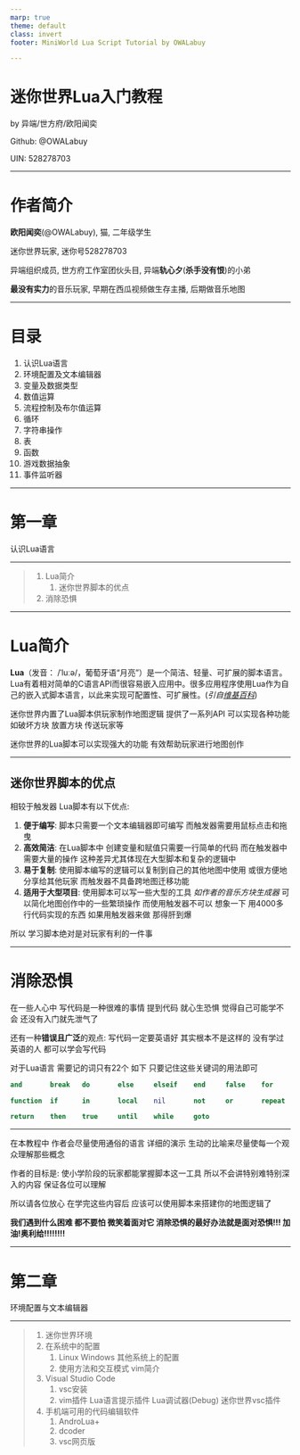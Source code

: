 ```yaml
---
marp: true
theme: default
class: invert
footer: MiniWorld Lua Script Tutorial by OWALabuy

---
```



# 迷你世界Lua入门教程

by 异端/世方府/欧阳闻奕

Github: @OWALabuy

UIN: 528278703


---

# 作者简介

**欧阳闻奕**(@OWALabuy), 猫, 二年级学生

迷你世界玩家, 迷你号528278703

异端组织成员, 世方府工作室团伙头目, 异端**轨心夕**(**杀手没有恨**)的小弟

**最没有实力**的音乐玩家, 早期在西瓜视频做生存主播, 后期做音乐地图

---

# 目录

1. 认识Lua语言
2. 环境配置及文本编辑器
3. 变量及数据类型
4. 数值运算
5. 流程控制及布尔值运算
6. 循环
7. 字符串操作
8. 表
9. 函数
10. 游戏数据抽象
11. 事件监听器

---

<!-- _header: 1. 认识Lua语言-->
# 第一章

认识Lua语言

---

<!-- _header: 1. 认识Lua语言-目录-->

> 1. Lua简介
>       1. 迷你世界脚本的优点
> 2. 消除恐惧

---

<!-- _header: 1.1 Lua简介 -->

# Lua简介

**Lua**（发音： /ˈluːə/，葡萄牙语“月亮”）是一个简洁、轻量、可扩展的脚本语言。Lua有着相对简单的C语言API而很容易嵌入应用中。很多应用程序使用Lua作为自己的嵌入式脚本语言，以此来实现可配置性、可扩展性。(*引自[维基百科](https://zh.wikipedia.org/wiki/Lua)*)

迷你世界内置了Lua脚本供玩家制作地图逻辑 提供了一系列API 可以实现各种功能 如破坏方块 放置方块 传送玩家等

迷你世界的Lua脚本可以实现强大的功能 有效帮助玩家进行地图创作

---

<!-- _header: 1.1 Lua简介 -->

## 迷你世界脚本的优点

相较于触发器 Lua脚本有以下优点:

1. **便于编写**: 脚本只需要一个文本编辑器即可编写 而触发器需要用鼠标点击和拖曳
2. **高效简洁**: 在Lua脚本中 创建变量和赋值只需要一行简单的代码 而在触发器中 需要大量的操作 这种差异尤其体现在大型脚本和复杂的逻辑中
3. **易于复制**: 使用脚本编写的逻辑可以复制到自己的其他地图中使用 或很方便地分享给其他玩家 而触发器不具备跨地图迁移功能
4. **适用于大型项目**: 使用脚本可以写一些大型的工具 *如作者的音乐方块生成器* 可以简化地图创作中的一些繁琐操作 而使用触发器不可以 想象一下 用4000多行代码实现的东西 如果用触发器来做 那得肝到爆

所以 学习脚本绝对是对玩家有利的一件事

---

<!-- _header: 1.2 消除恐惧-->

# 消除恐惧

在一些人心中 写代码是一种很难的事情 提到代码 就心生恐惧 觉得自己可能学不会 还没有入门就先泄气了

还有一种**错误且广泛**的观点: 写代码一定要英语好 其实根本不是这样的 没有学过英语的人 都可以学会写代码

对于Lua语言 需要记的词只有22个 如下 只要记住这些关键词的用法即可

```lua
and       break   do       else     elseif    end     false    for

function  if      in       local    nil       not     or       repeat

return    then    true     until    while     goto
```

---

<!-- _header: 1.2 消除恐惧-->

在本教程中 作者会尽量使用通俗的语言 详细的演示 生动的比喻来尽量使每一个观众理解那些概念

作者的目标是: 使小学阶段的玩家都能掌握脚本这一工具 所以不会讲特别难特别深入的内容 保证各位可以理解

所以请各位放心 在学完这些内容后 应该可以使用脚本来搭建你的地图逻辑了

**我们遇到什么困难 都不要怕 微笑着面对它 消除恐惧的最好办法就是面对恐惧!!! 加油!奥利给!!!!!!!!**

---

<!-- _header: 2. 环境配置及文本编辑器-->

# 第二章

环境配置与文本编辑器

---

<!-- _header: 2. 环境配置及文本编辑器-目录-->

> 1. 迷你世界环境
> 2. 在系统中的配置
>       1. Linux Windows 其他系统上的配置
>       2. 使用方法和交互模式 vim简介
> 3. Visual Studio Code
>       1. vsc安装
>       2. vim插件 Lua语言提示插件 Lua调试器(Debug) 迷你世界vsc插件
> 4. 手机端可用的代码编辑软件
>       1. AndroLua+
>       2. dcoder
>       3. vsc网页版